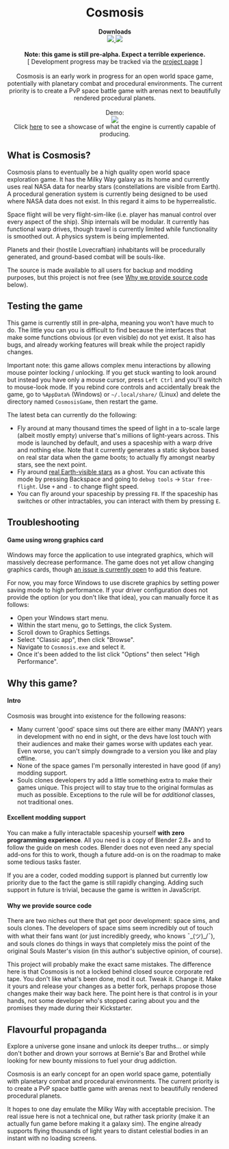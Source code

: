 <h1 align="center">Cosmosis</h1>

<div align="center">
    <b>Downloads</b>
    <br>
    <a href="https://github.com/frostoven/Cosmosis/releases/latest">
        <img src="https://img.shields.io/static/v1?label=Latest%20stable&message=v0.72.0&color=blue&style=for-the-badge">
    </a>
    <a href="https://github.com/frostoven/Cosmosis/releases">
        <img src="https://img.shields.io/static/v1?label=Dev%20builds&message=all%20versions&color=red&style=for-the-badge">
    </a>
    <br><br>
    <b>Note: this game is still pre-alpha. Expect a terrible experience.</b>
    <br>
    [ Development progress may be tracked via the <a href="https://github.com/aggregate1166877/Cosmosis/projects/1">project page</a> ]
    <br><br>
    Cosmosis is an early work in progress for an open world space game, potentially with  
planetary combat and procedural environments. The current priority is to create  
a PvP space battle game with arenas next to beautifully rendered procedural  
planets.
<br><br>
Demo:
<br>
<img src="demo.gif">

<br>
Click <a href="https://github.com/frostoven/frostoven.github.io/blob/main/showcase.md">here</a> to see a showcase of what the engine is currently capable of producing.
    
</div>

## What is Cosmosis?
Cosmosis plans to eventually be a high quality open world space exploration
game. It has the Milky Way galaxy as its home and currently uses real NASA data
for nearby stars (constellations are visible from Earth). A procedural
generation system is currently being designed to be used where NASA data does
not exist. In this regard it aims to be hyperrealistic.

Space flight will be very flight-sim-like (i.e. player has manual control over
every aspect of the ship). Ship internals will be modular. It currently has
functional warp drives, though travel is currently limited while functionality
is smoothed out. A physics system is being implemented.

Planets and their (hostile Lovecraftian) inhabitants will be procedurally
generated, and ground-based combat will be souls-like.

The source is made available to all users for backup and modding purposes, but
this project is not free (see [Why we provide source code](README.md#why-we-provide-source-code) below).

## Testing the game
This game is currently still in pre-alpha, meaning you won't have much to do.
The little you can you is difficult to find because the interfaces that make
some functions obvious (or even visible) do not yet exist. It also has bugs,
and already working features will break while the project rapidly changes.

Important note: this game allows complex menu interactions by allowing mouse
pointer locking / unlocking. If you get stuck wanting to look around but
instead you have only a mouse cursor, press `Left Ctrl` and you'll switch to
mouse-look mode. If you rebind core controls and accidentally break the game,
go to `%AppData%` (Windows) or `~/.local/share/` (Linux) and delete the
directory named `CosmosisGame`, then restart the game.

The latest beta can currently do the following:
* Fly around at many thousand times the speed of light in a to-scale large
  (albeit mostly empty) universe that's millions of light-years across. This
  mode is launched by default, and uses a spaceship with a warp drive and
  nothing else. Note that it currently generates a static skybox based on real
  star data when the game boots; to actually fly amongst nearby stars, see the
  next point.
* Fly around [real Earth-visible stars](https://github.com/frostoven/BSC5P-JSON-XYZ)
  as a ghost. You can activate this mode by pressing Backspace and going to
  `debug tools` -> `Star free-flight`. Use `+` and `-` to change flight speed.
* You can fly around your spaceship by pressing `F8`. If the spaceship has
  switches or other intractables, you can interact with them by pressing `E`.

<!--
TODO: Add menu option to choose a ship, then add a bullet point here that you
can choose ships or even add your own via Blender. This thing of changing
source to change ships needs to change, and soon.
-->

## Troubleshooting
#### Game using wrong graphics card
Windows may force the application to use integrated graphics, which will
massively decrease performance. The game does not yet allow changing graphics
cards, though
[an issue is currently open](https://github.com/frostoven/Cosmosis/issues/61)
to add this feature.

For now, you may force Windows to use discrete graphics by setting power
saving mode to high performance. If your driver configuration does not provide
the option (or you don't like that idea), you can manually force it as follows:
* Open your Windows start menu.
* Within the start menu, go to Settings, the click System.
* Scroll down to Graphics Settings.
* Select "Classic app", then click "Browse".
* Navigate to `Cosmosis.exe` and select it.
* Once it's been added to the list click "Options" then select "High
Performance".

## Why this game?
#### Intro
Cosmosis was brought into existence for the following reasons:
* Many current 'good' space sims out there are either many (MANY) years in
  development with no end in sight, or the devs have lost touch with their
  audiences and make their games worse with updates each year. Even worse,
  you can't simply downgrade to a version you like and play offline.
* None of the space games I'm personally interested in have good (if any)
  modding support.
* Souls clones developers try add a little something extra to make their games
  unique. This project will to stay true to the original formulas as much
  as possible. Exceptions to the rule will be for _additional_ classes, not
  traditional ones.

#### Excellent modding support
You can make a fully interactable spaceship yourself **with zero programming
experience**. All you need is a copy of Blender 2.8+ and to follow the guide on
mesh codes. Blender does not even need any special add-ons for this to work,
though a future add-on is on the roadmap to make some tedious tasks faster.

If you are a coder, coded modding support is planned but currently low priority
due to the fact the game is still rapidly changing. Adding such support in
future is trivial, because the game is written in JavaScript.

#### Why we provide source code
There are two niches out there that get poor development: space sims, and
souls clones. The developers of space sims seem incredibly out of touch with
what their fans want (or just incredibly greedy, who knows ¯\_(ツ)_/¯), and
souls clones do things in ways that completely miss the point of the original Souls Master's
vision (in this author's subjective opinion, of course).

This project will probably make the exact same mistakes. The difference here is
that Cosmosis is not a locked behind closed source corporate red tape. You
don't like what's been done, mod it out. Tweak it. Change it. Make it yours and
release your changes as a better fork, perhaps propose those changes make their
way back here. The point here is that control is in your hands, not some
developer who's stopped caring about you and the promises they made during
their Kickstarter.

## Flavourful propaganda
Explore a universe gone insane and unlock its deeper truths... or simply don't
bother and drown your sorrows at Bernie's Bar and Brothel while looking for new
bounty missions to fuel your drug addiction.

<!-- We aim to be the following; uncomment when achieved :) --
Cosmosis is an open world space game with RPG elements. It aims to have
realistic spaceship mechanics (if a game with FTL and Lovecraftian Great
Ones can fall into such a category), and souls-like combat on planets. It also
has an FPS shooter class for those who do refuse to praise the sun
\[blasphemes].
-->
Cosmosis is an early concept for an open world space game, potentially with
planetary combat and procedural environments. The current priority is to create
a PvP space battle game with arenas next to beautifully rendered procedural
planets.

It hopes to one day emulate the Milky Way with acceptable precision. The real
issue here is not a technical one, but rather task priority (make it an
actually fun game before making it a galaxy sim). The engine already supports
flying thousands of light years to distant celestial bodies in an instant with
no loading screens.
